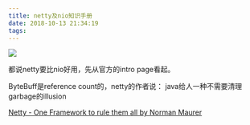 ```yaml
---
title: netty及nio知识手册
date: 2018-10-13 21:34:19
tags:
---
```


![](https://www.haldir66.ga/static/imgs/cute_cat_sleepy.jpg)
<!--more-->

都说netty要比nio好用，先从官方的intro page看起。

ByteBuff是reference count的，netty的作者说：
java给人一种不需要清理garbage的illusion


[Netty - One Framework to rule them all by Norman Maurer](https://www.youtube.com/watch?v=DKJ0w30M0vg)